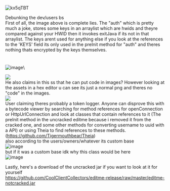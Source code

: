 ![kx5qTBT](https://user-images.githubusercontent.com/11377481/85215111-eab1fa00-b341-11ea-8b00-fb2a070d9e58.png)

Debunking the dev/users bs\
First of all, the image above is complete lies. The "auth" which is pretty much a joke, stores some keys in an arraylist which are hwids and theyre compared against your HWID then it invokes exitJava if its not in that arraylist. The keys arent used for anything else if you look at the references to the 'KEYS' field its only used in the preInit method for "auth" and theres nothing thats encrypted by the keys themselves.
#
![image](https://user-images.githubusercontent.com/11377481/85233556-4aa5b080-b3d5-11ea-9937-e7ffbebc4e28.png)\


![](https://cdn.discordapp.com/attachments/702338689115619349/724272449159692308/image0.png)\
He also claims in this ss that he can put code in images? However looking at the assets in a hex editor u can see its just a normal png and theres no "code" in the images.\
![](https://i.imgur.com/bYLKq3I.png)\
User claiming theres probably a token logger. Anyone can disprove this with a bytecode viewer by searching for method references for openConnection or HttpUrlConnection and look at classes that contain references to it (The preInit method in the uncracked editme because i removed it from the cracked one, and some other methods for converting username to uuid with a API) or using Theia to find references to these methods. (https://github.com/Tigermouthbear/Theia) \
also according to the users/owners/whatever its custom base\
![image](https://user-images.githubusercontent.com/11377481/85234083-f7cdf800-b3d8-11ea-8597-44d350e3a591.png)\
but if it was a custom base idk why this class would be here\
![image](https://user-images.githubusercontent.com/11377481/85234104-16cc8a00-b3d9-11ea-8f49-d50637537520.png)

Lastly, here's a download of the uncracked jar if you want to look at it for yourself\
https://github.com/CoolClientCollectors/editme-release/raw/master/editme-notcracked.jar
